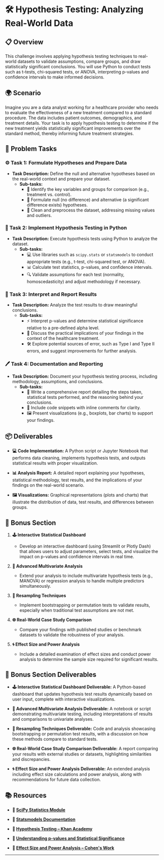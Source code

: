 # 🛠️ Hypothesis Testing: Analyzing Real-World Data

## 📋 Overview
This challenge involves applying hypothesis testing techniques to real-world datasets to validate assumptions, compare groups, and draw statistically significant conclusions. You will use Python to conduct tests such as t-tests, chi-squared tests, or ANOVA, interpreting p-values and confidence intervals to make informed decisions.

## 🌍 Scenario
Imagine you are a data analyst working for a healthcare provider who needs to evaluate the effectiveness of a new treatment compared to a standard procedure. The data includes patient outcomes, demographics, and treatment details. Your task is to apply hypothesis testing to determine if the new treatment yields statistically significant improvements over the standard method, thereby informing future treatment strategies.

## 📝 Problem Tasks

### ⚙️ Task 1: Formulate Hypotheses and Prepare Data
- **Task Description:** Define the null and alternative hypotheses based on the real-world context and prepare your dataset.
  - **Sub-tasks:**
    - 📐 Identify the key variables and groups for comparison (e.g., treatment vs. control).
    - 🧮 Formulate null (no difference) and alternative (a significant difference exists) hypotheses.
    - 🔧 Clean and preprocess the dataset, addressing missing values and outliers.

### 🔬 Task 2: Implement Hypothesis Testing in Python
- **Task Description:** Execute hypothesis tests using Python to analyze the dataset.
  - **Sub-tasks:**
    - 💻 Use libraries such as `scipy.stats` or `statsmodels` to conduct appropriate tests (e.g., t-test, chi-squared test, or ANOVA).
    - 📊 Calculate test statistics, p-values, and confidence intervals.
    - 🔍 Validate assumptions for each test (normality, homoscedasticity) and adjust methodology if necessary.

### 🔧 Task 3: Interpret and Report Results
- **Task Description:** Analyze the test results to draw meaningful conclusions.
  - **Sub-tasks:**
    - ⚡ Interpret p-values and determine statistical significance relative to a pre-defined alpha level.
    - 🔄 Discuss the practical implications of your findings in the context of the healthcare treatment.
    - 🛠️ Explore potential sources of error, such as Type I and Type II errors, and suggest improvements for further analysis.

### 🖊️ Task 4: Documentation and Reporting
- **Task Description:** Document your hypothesis testing process, including methodology, assumptions, and conclusions.
  - **Sub-tasks:**
    - 📄 Write a comprehensive report detailing the steps taken, statistical tests performed, and the reasoning behind your conclusions.
    - 📝 Include code snippets with inline comments for clarity.
    - 🖼️ Present visualizations (e.g., boxplots, bar charts) to support your findings.

## 📦 Deliverables
- **💻 Code Implementation:**
  A Python script or Jupyter Notebook that performs data cleaning, implements hypothesis tests, and outputs statistical results with proper visualization.

- **📊 Analysis Report:**
  A detailed report explaining your hypotheses, statistical methodology, test results, and the implications of your findings on the real-world scenario.

- **🖼️ Visualizations:**
  Graphical representations (plots and charts) that illustrate the distribution of data, test results, and differences between groups.

## 🎁 Bonus Section
1. **🕹️ Interactive Statistical Dashboard**
   - Develop an interactive dashboard (using Streamlit or Plotly Dash) that allows users to adjust parameters, select tests, and visualize the impact on p-values and confidence intervals in real time.

2. **🧮 Advanced Multivariate Analysis**
   - Extend your analysis to include multivariate hypothesis tests (e.g., MANOVA) or regression analysis to handle multiple predictors simultaneously.

3. **🔄 Resampling Techniques**
   - Implement bootstrapping or permutation tests to validate results, especially when traditional test assumptions are not met.

4. **🌐 Real-World Case Study Comparison**
   - Compare your findings with published studies or benchmark datasets to validate the robustness of your analysis.

5. **🌀 Effect Size and Power Analysis**
   - Include a detailed examination of effect sizes and conduct power analysis to determine the sample size required for significant results.

## 🏅 Bonus Section Deliverables
- **🕹️ Interactive Statistical Dashboard Deliverable:**
  A Python-based dashboard that updates hypothesis test results dynamically based on user input, complete with interactive visualizations.

- **🧮 Advanced Multivariate Analysis Deliverable:**
  A notebook or script demonstrating multivariate testing, including interpretations of results and comparisons to univariate analyses.

- **🔄 Resampling Techniques Deliverable:**
  Code and analysis showcasing bootstrapping or permutation test results, with a discussion on how these methods compare to standard tests.

- **🌐 Real-World Case Study Comparison Deliverable:**
  A report comparing your results with external studies or datasets, highlighting similarities and discrepancies.

- **🌀 Effect Size and Power Analysis Deliverable:**
  An extended analysis including effect size calculations and power analysis, along with recommendations for future data collection.

## 📚 Resources

- **🔗 [SciPy Statistics Module](https://docs.scipy.org/doc/scipy/reference/stats.html)**

- **🔗 [Statsmodels Documentation](https://www.statsmodels.org/stable/index.html)**

- **🔗 [Hypothesis Testing – Khan Academy](https://www.khanacademy.org/math/statistics-probability/significance-tests)**

- **🔗 [Understanding p-values and Statistical Significance](https://www.statisticshowto.com/probability-and-statistics/hypothesis-testing/)**

- **🔗 [Effect Size and Power Analysis – Cohen's Work](https://www.statisticshowto.com/effect-size/)**

---
